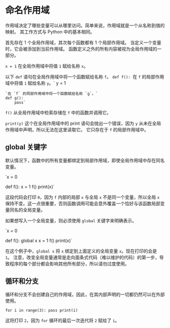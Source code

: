 # 命名作用域
作用域决定了哪些变量可以从哪里访问。简单来说，作用域就是一个从名称到值的映射。
其工作方式与 Python 中的基本相同。

首先存在 1 个全局作用域，其次每个函数都有 1 个局部作用域。
当定义一个变量时，它会被添加到当前作用域。
函数定义之外的所有内容被视为全局作用域的一部分。

`x = 1`
在全局作用域中将值 `1` 赋给名称 `x`。

以下 `def` 语句在全局作用域中将一个函数赋给名称 `f`。
`def f():
    `在 `f` 的局部作用域中将值 `1` 赋给名称 `y`。`
    y = 1

    `在 `f` 的局部作用域中将一个函数赋给名称 `g`。`
    def g():
        pass`

`f()`
从全局作用域中检索存储在 `f` 中的函数并调用它。

`print(y)`
这个在全局作用域中的 print 语句会抛出一个错误，因为 `y` 从未在全局作用域中声明，所以无法在这里读取它。
它只存在于 `f` 的局部作用域中。

## global 关键字
默认情况下，函数中的所有变量都绑定到局部作用域，即使全局作用域中存在同名变量。

`x = 0

def f():
    x = 1
f()
print(x)`

这段代码会打印 `0`，因为 `f` 内部的局部 `x` 与全局 `x` 不是同一个变量，所以全局 `x` 保持不变。这一点很重要，否则函数调用可能会意外覆盖一个恰好与该函数局部变量同名的全局变量。

如果想写入一个全局变量，则必须使用 `global` 关键字来明确表示。

`x = 0

def f():
    global x
    x = 1
f()
print(x)`

在这个例子中，`global x` 将 `x` 绑定到上面定义的全局变量 `x`。现在打印的会是 `1`。
注意，改变全局变量通常是走向面条式代码（难以维护的代码）的第一步，导致程序的每个部分都会影响其他所有部分，所以请勿过度使用。

## 循环和分支
循环和分支不会创建自己的作用域，因此，在其内部声明的一切都仍然可以在外部使用。

`for i in range(3):
    pass
print(i)`

这将打印 `2`，因为 `for` 循环的最后一次迭代将 `2` 赋给了 `i`。
